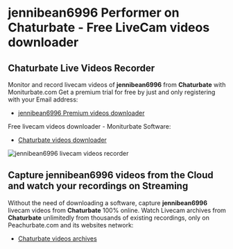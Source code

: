 # jennibean6996 Performer on Chaturbate - Free LiveCam videos downloader

## Chaturbate Live Videos Recorder

Monitor and record livecam videos of **jennibean6996** from **Chaturbate** with Moniturbate.com
Get a premium trial for free by just and only registering with your Email address:
* [jennibean6996 Premium videos downloader](https://moniturbate.com/request-demo-licence-key.html)

Free livecam videos downloader - Moniturbate Software:
* [Chaturbate videos downloader](https://moniturbate.com/moniturbate-download-software.html)

![jennibean6996 livecam videos recorder](https://peachurnet.com/templates/moniturbate-software.png)


## Capture jennibean6996 videos from the Cloud and watch your recordings on Streaming

Without the need of downloading a software, capture **jennibean6996** livecam videos from **Chaturbate** 100% online.
Watch Livecam archives from **Chaturbate** unlimitedly from thousands of existing recordings, only on Peachurbate.com and its websites network:
* [Chaturbate videos archives](https://peachurnet.com/)